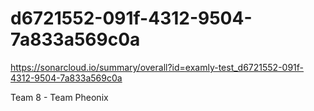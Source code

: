 # d6721552-091f-4312-9504-7a833a569c0a
https://sonarcloud.io/summary/overall?id=examly-test_d6721552-091f-4312-9504-7a833a569c0a

Team 8 - Team Pheonix
